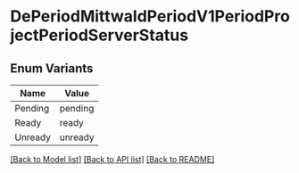 # DePeriodMittwaldPeriodV1PeriodProjectPeriodServerStatus

## Enum Variants

| Name | Value |
|---- | -----|
| Pending | pending |
| Ready | ready |
| Unready | unready |


[[Back to Model list]](../README.md#documentation-for-models) [[Back to API list]](../README.md#documentation-for-api-endpoints) [[Back to README]](../README.md)


